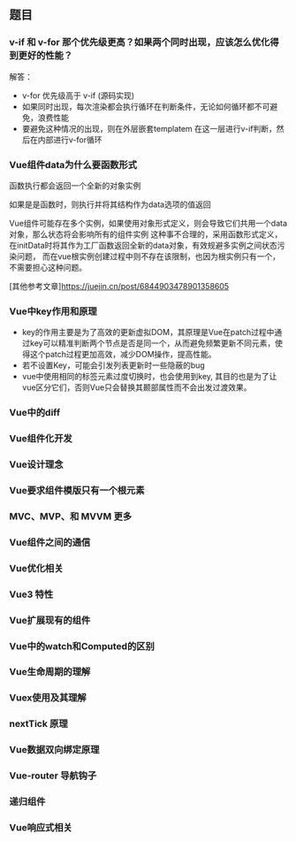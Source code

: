 ## 题目

### v-if 和 v-for 那个优先级更高？如果两个同时出现，应该怎么优化得到更好的性能？
解答：
- v-for 优先级高于 v-if (源码实现)
- 如果同时出现，每次渲染都会执行循环在判断条件，无论如何循环都不可避免，浪费性能
- 要避免这种情况的出现，则在外层嵌套templatem 在这一层进行v-if判断，然后在内部进行v-for循环

### Vue组件data为什么要函数形式
函数执行都会返回一个全新的对象实例

如果是是函数时，则执行并将其结构作为data选项的值返回

Vue组件可能存在多个实例，如果使用对象形式定义，则会导致它们共用一个data对象，那么状态将会影响所有的组件实例
这种事不合理的，采用函数形式定义，在initData时将其作为工厂函数返回全新的data对象，有效规避多实例之间状态污染问题，
而在vue根实例创建过程中则不存在该限制，也因为根实例只有一个，不需要担心这种问题。

[其他参考文章]https://juejin.cn/post/6844903478901358605

### Vue中key作用和原理
- key的作用主要是为了高效的更新虚拟DOM，其原理是Vue在patch过程中通过key可以精准判断两个节点是否是同一个，从而避免频繁更新不同元素，使得这个patch过程更加高效，减少DOM操作，提高性能。
- 若不设置Key，可能会引发列表更新时一些隐蔽的bug
- vue中使用相同的标签元素过度切换时，也会使用到key, 其目的也是为了让vue区分它们，否则Vue只会替换其颞部属性而不会出发过渡效果。


### Vue中的diff

### Vue组件化开发

### Vue设计理念

### Vue要求组件模版只有一个根元素

### MVC、MVP、和 MVVM 更多

### Vue组件之间的通信

### Vue优化相关

### Vue3 特性

### Vue扩展现有的组件

### Vue中的watch和Computed的区别

### Vue生命周期的理解

### Vuex使用及其理解

### nextTick 原理

### Vue数据双向绑定原理

### Vue-router 导航钩子

### 递归组件

### Vue响应式相关
